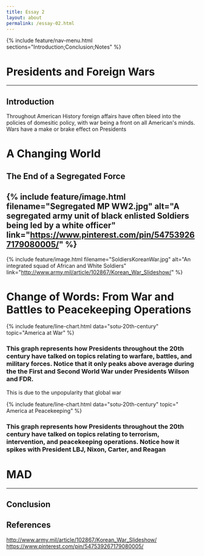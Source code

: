 ```yaml
---
title: Essay 2
layout: about
permalink: /essay-02.html
---
```


{% include feature/nav-menu.html sections="Introduction;Conclusion;Notes" %}

# Presidents and Foreign Wars
----
## Introduction

Throughout American History foreign affairs have often bleed into the policies of domesitic policy, with war being a front on all American's minds. Wars have a make or brake effect on Presidents

# A Changing World

## The End of a Segregated Force

{% include feature/image.html filename="Segregated MP WW2.jpg" alt="A segregated army unit of black enlisted Soldiers being led by a white officer" link="https://www.pinterest.com/pin/547539267179080005/" %}
----
{% include feature/image.html filename="SoldiersKoreanWar.jpg" alt="An integrated squad of African and White Soldiers" link="http://www.army.mil/article/102867/Korean_War_Slideshow/" %}

# Change of Words: From War and Battles to Peacekeeping Operations

{% include feature/line-chart.html data="sotu-20th-century" topic="America at War" %}
### This graph represents how Presidents throughout the 20th century have talked on topics relating to warfare, battles, and military forces. Notice that it only peaks above average during the the First and Second World War under Presidents Wilson and FDR.
This is due to the unpopularity that global war 

{% include feature/line-chart.html data="sotu-20th-century" topic=" America at Peacekeeping" %}
### This graph represents how Presidents throughout the 20th century have talked on topics relating to terrorism, intervention, and peacekeeping operations. Notice how it spikes with President LBJ, Nixon, Carter, and Reagan



# MAD

---- 

## Conclusion



## References
http://www.army.mil/article/102867/Korean_War_Slideshow/
https://www.pinterest.com/pin/547539267179080005/
